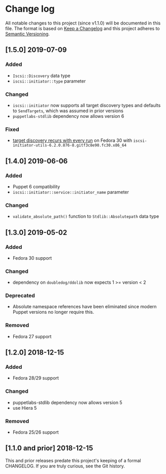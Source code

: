 <!--
This file is part of the doubledog-iscsi Puppet module.
Copyright 2018-2019 John Florian
SPDX-License-Identifier: GPL-3.0-or-later

Template

## [VERSION] WIP
### Added
### Changed
### Deprecated
### Removed
### Fixed
### Security

-->

# Change log

All notable changes to this project (since v1.1.0) will be documented in this file.  The format is based on [Keep a Changelog](http://keepachangelog.com/en/1.0.0/) and this project adheres to [Semantic Versioning](http://semver.org).

## [1.5.0] 2019-07-09
### Added
- `Iscsi::Discovery` data type
- `iscsi::initiator::type` parameter
### Changed
- `iscsi::initiator` now supports all target discovery types and defaults to `SendTargets`, which was assumed in prior versions
- `puppetlabs-stdlib` dependency now allows version 6
### Fixed
- [target discovery recurs with every run](https://github.com/jflorian/doubledog-iscsi/issues/8) on Fedora 30 with `iscsi-initiator-utils-6.2.0.876-8.gitf3c8e90.fc30.x86_64`

## [1.4.0] 2019-06-06
### Added
- Puppet 6 compatibility
- `iscsi::initiator::service::initiator_name` parameter
### Changed
- `validate_absolute_path()` function to `Stdlib::Absolutepath` data type

## [1.3.0] 2019-05-02
### Added
- Fedora 30 support
### Changed
- dependency on `doubledog/ddolib` now expects 1 >= version < 2
### Deprecated
- Absolute namespace references have been eliminated since modern Puppet versions no longer require this.
### Removed
- Fedora 27 support

## [1.2.0] 2018-12-15
### Added
- Fedora 28/29 support
### Changed
- puppetlabs-stdlib dependency now allows version 5
- use Hiera 5
### Removed
- Fedora 25/26 support

## [1.1.0 and prior] 2018-12-15

This and prior releases predate this project's keeping of a formal CHANGELOG.  If you are truly curious, see the Git history.
